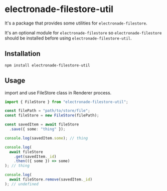 # electronade-filestore-util

It's a package that provides some utilities for `electronade-filestore`.

It's an optional module for `electronade-filestore` so `electronade-filestore` should be installed before using `electronade-filestore-util`.

## Installation
``` shell
npm install electronade-filestore-util
```

## Usage

import and use FileStore class in Renderer process.

``` typescript
import { FileStore } from "electronade-filestore-util";

const filePath = "path/to/store/file";
const fileStore = new FileStore(filePath);

const savedItem = await fileStore
  .save({ some: "thing" });

console.log(savedItem.some); // thing

console.log(
  await fileStore
    .get(savedItem._id)
    .then(({ some }) => some)
); // thing

console.log(
  await fileStore.remove(savedItem._id)
); // undefined
```
